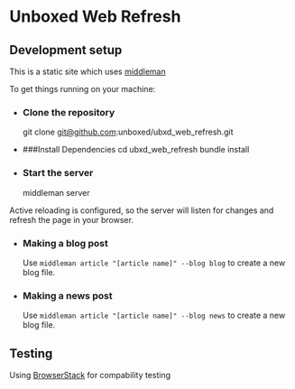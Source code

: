 # Unboxed Web Refresh

## Development setup

This is a static site which uses [middleman](https://github.com/middleman/middleman)

To get things running on your machine:

* ### Clone the repository

    git clone git@github.com:unboxed/ubxd_web_refresh.git


* ###Install Dependencies
    cd ubxd_web_refresh
    bundle install

* ### Start the server
    middleman server

 Active reloading is configured, so the server will listen for changes and refresh the page in your browser.

* ### Making a blog post
    Use `middleman article "[article name]" --blog blog` to create a new blog file.

* ### Making a news post
    Use `middleman article "[article name]" --blog news` to create a new blog file.

## Testing

Using [BrowserStack](https://www.browserstack.com) for compability testing
